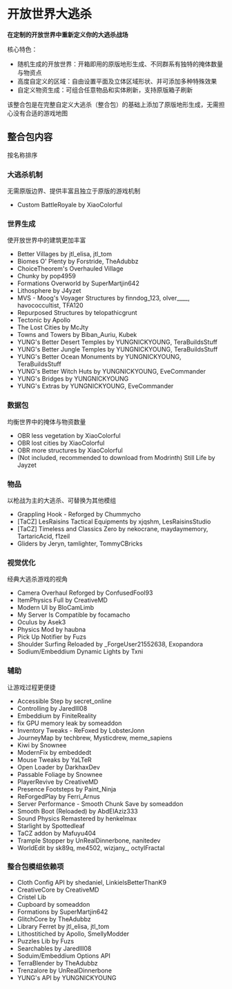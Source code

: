 # 开放世界大逃杀

**在定制的开放世界中重新定义你的大逃杀战场**

核心特色：
- 随机生成的开放世界：开箱即用的原版地形生成、不同群系有独特的掩体数量与物资点
- 高度自定义的区域：自由设置平面及立体区域形状、并可添加多种特殊效果
- 自定义物资生成：可组合任意物品和实体刷新，支持原版箱子刷新

该整合包是在完整自定义大逃杀（整合包）的基础上添加了原版地形生成，无需担心没有合适的游戏地图

## 整合包内容
按名称排序

### 大逃杀机制
无需原版边界、提供丰富且独立于原版的游戏机制

- Custom BattleRoyale by XiaoColorful

### 世界生成
使开放世界中的建筑更加丰富

- Better Villages by jtl_elisa, jtl_tom
- Biomes O' Plenty by Forstride, TheAdubbz
- ChoiceTheorem's Overhauled Village
- Chunky by pop4959
- Formations Overworld by SuperMartjin642
- Lithosphere by J4yzet
- MVS - Moog's Voyager Structures by finndog_123, olver___\_, havococcultist, TFA120
- Repurposed Structures by telopathicgrunt
- Tectonic by Apollo
- The Lost Cities by McJty
- Towns and Towers by Biban_Auriu, Kubek
- YUNG's Better Desert Temples by YUNGNICKYOUNG, TeraBuildsStuff
- YUNG's Better Jungle Temples by YUNGNICKYOUNG, TeraBuildsStuff
- YUNG's Better Ocean Monuments by YUNGNICKYOUNG, TeraBuildsStuff
- YUNG's Better Witch Huts by YUNGNICKYOUNG, EveCommander
- YUNG's Bridges by YUNGNICKYOUNG
- YUNG's Extras by YUNGNICKYOUNG, EveCommander

### 数据包
均衡世界中的掩体与物资数量

- OBR less vegetation by XiaoColorful
- OBR lost cities by XiaoColorful
- OBR more structures by XiaoColorful
- (Not included, recommended to download from Modrinth) Still Life by Jayzet

### 物品
以枪战为主的大逃杀、可替换为其他模组

- Grappling Hook - Reforged by Chummycho
- [TaCZ] LesRaisins Tactical Equipments by xjqshm, LesRaisinsStudio
- [TaCZ] Timeless and Classics Zero by nekocrane, maydaymemory, TartaricAcid, f1zeil
- Gliders by Jeryn, tamlighter, TommyCBricks

### 视觉优化
经典大逃杀游戏的视角

- Camera Overhaul Reforged by ConfusedFool93
- ItemPhysics Full by CreativeMD
- Modern UI by BloCamLimb
- My Server Is Compatible by focamacho
- Oculus by Asek3
- Physics Mod by haubna
- Pick Up Notifier by Fuzs
- Shoulder Surfing Reloaded by \_ForgeUser21552638, Exopandora
- Sodium/Embeddium Dynamic Lights by Txni

### 辅助
让游戏过程更便捷

- Accessible Step by secret_online
- Controlling by Jaredlll08
- Embeddium by FiniteReality
- fix GPU memory leak by someaddon
- Inventory Tweaks - ReFoxed by LobsterJonn
- JourneyMap by techbrew, Mysticdrew, meme_sapiens
- Kiwi by Snownee
- ModernFix by embeddedt
- Mouse Tweaks by YaLTeR
- Open Loader by DarkhaxDev
- Passable Foliage by Snownee
- PlayerRevive by CreativeMD
- Presence Footsteps by Paint_Ninja
- ReForgedPlay by Ferri_Arnus
- Server Performance - Smooth Chunk Save by someaddon
- Smooth Boot (Reloaded) by AbdElAziz333
- Sound Physics Remastered by henkelmax
- Starlight by Spottedleaf
- TaCZ addon by Mafuyu404
- Trample Stopper by UnRealDinnerbone, nanitedev
- WorldEdit by sk89q, me4502, wizjany_, octylFractal

### 整合包模组依赖项

- Cloth Config API by shedaniel, LinkielsBetterThanK9
- CreativeCore by CreativeMD
- Cristel Lib
- Cupboard by someaddon
- Formations by SuperMartjin642
- GlitchCore by TheAdubbz
- Library Ferret by jtl_elisa, jtl_tom
- Lithostitiched by Apollo, SmellyModder
- Puzzles Lib by Fuzs
- Searchables by Jaredlll08
- Soduim/Embeddium Options API
- TerraBlender by TheAdubbz
- Trenzalore by UnRealDinnerbone
- YUNG's API by YUNGNICKYOUNG